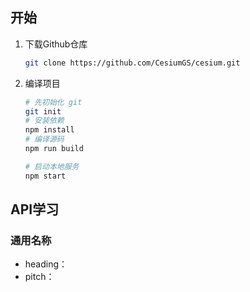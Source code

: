 ## 开始

1. 下载Github仓库

   ```sh
   git clone https://github.com/CesiumGS/cesium.git
   ```

2. 编译项目

   ```sh
   # 先初始化 git
   git init
   # 安装依赖
   npm install
   # 编译源码
   npm run build
   
   # 启动本地服务
   npm start
   ```



## API学习

### 通用名称

- heading：
- pitch：
